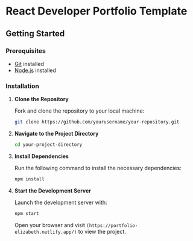 

# React Developer Portfolio Template




## Getting Started

### Prerequisites

- [Git](https://git-scm.com/) installed
- [Node.js](https://nodejs.org/en/download/) installed

### Installation

1. **Clone the Repository**

   Fork and clone the repository to your local machine:

   ```bash
   git clone https://github.com/yourusername/your-repository.git
   ```

2. **Navigate to the Project Directory**

   ```bash
   cd your-project-directory
   ```

3. **Install Dependencies**

   Run the following command to install the necessary dependencies:

   ```bash
   npm install
   ```

4. **Start the Development Server**

   Launch the development server with:

   ```bash
   npm start
   ```

   Open your browser and visit `(https://portfolio-elizabeth.netlify.app/)` to view the project.



